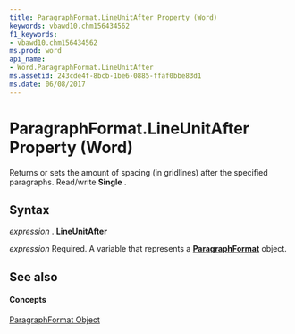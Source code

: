 ```yaml
---
title: ParagraphFormat.LineUnitAfter Property (Word)
keywords: vbawd10.chm156434562
f1_keywords:
- vbawd10.chm156434562
ms.prod: word
api_name:
- Word.ParagraphFormat.LineUnitAfter
ms.assetid: 243cde4f-8bcb-1be6-0885-ffaf0bbe83d1
ms.date: 06/08/2017
---
```



# ParagraphFormat.LineUnitAfter Property (Word)

Returns or sets the amount of spacing (in gridlines) after the specified paragraphs. Read/write  **Single** .


## Syntax

 _expression_ . **LineUnitAfter**

 _expression_ Required. A variable that represents a **[ParagraphFormat](Word.ParagraphFormat.md)** object.


## See also


#### Concepts


[ParagraphFormat Object](Word.ParagraphFormat.md)


